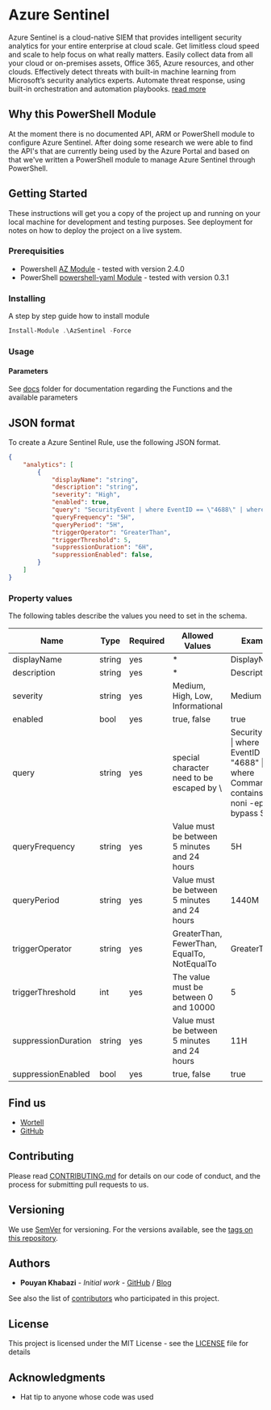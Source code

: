# Azure Sentinel

Azure Sentinel is a cloud-native SIEM that provides intelligent security analytics for your entire enterprise at cloud scale. Get limitless cloud speed and scale to help focus on what really matters. Easily collect data from all your cloud or on-premises assets, Office 365, Azure resources, and other clouds. Effectively detect threats with built-in machine learning from Microsoft’s security analytics experts. Automate threat response, using built-in orchestration and automation playbooks. [read more](https://docs.microsoft.com/en-us/azure/sentinel/overview)

## Why this PowerShell Module

At the moment there is no documented API, ARM or PowerShell module to configure Azure Sentinel. After doing some research we were able to find the API's that are currently being used by the Azure Portal and based on that we've written a PowerShell module to manage Azure Sentinel through PowerShell.

## Getting Started

These instructions will get you a copy of the project up and running on your local machine for development and testing purposes. See deployment for notes on how to deploy the project on a live system.

### Prerequisities

* Powershell [AZ Module](https://www.powershellgallery.com/packages/Az) - tested with version 2.4.0
* PowerShell [powershell-yaml Module](https://www.powershellgallery.com/packages/powershell-yaml/0.3.1) - tested with version 0.3.1

### Installing

A step by step guide how to install module

```PowerShell
Install-Module .\AzSentinel -Force
```

### Usage

#### Parameters

See [docs](https://github.com/wortell/AzSentinel/tree/master/docs) folder for documentation regarding the Functions and the available parameters

## JSON format

To create a Azure Sentinel Rule, use the following JSON format.

```JSON
{
    "analytics": [
        {
            "displayName": "string",
            "description": "string",
            "severity": "High",
            "enabled": true,
            "query": "SecurityEvent | where EventID == \"4688\" | where CommandLine contains \"-noni -ep bypass $\"",
            "queryFrequency": "5H",
            "queryPeriod": "5H",
            "triggerOperator": "GreaterThan",
            "triggerThreshold": 5,
            "suppressionDuration": "6H",
            "suppressionEnabled": false,
        }
    ]
}
```

### Property values

The following tables describe the values you need to set in the schema.

| Name                | Type   | Required | Allowed Values                               | Example                                                                                           |
| ------------------- | ------ | -------- | -------------------------------------------- | ------------------------------------------------------------------------------------------------- |
| displayName         | string | yes      | *                                            | DisplayName                                                                                       |
| description         | string | yes      | *                                            | Description                                                                                       |
| severity            | string | yes      | Medium, High, Low, Informational             | Medium                                                                                            |
| enabled             | bool   | yes      | true, false                                  | true                                                                                              |
| query               | string | yes      | special character need to be escaped by \    | SecurityEvent \| where EventID == \"4688\" \| where CommandLine contains \\"-noni -ep bypass $\\" |
| queryFrequency      | string | yes      | Value must be between 5 minutes and 24 hours | 5H                                                                                                |
| queryPeriod         | string | yes      | Value must be between 5 minutes and 24 hours | 1440M                                                                                             |
| triggerOperator     | string | yes      | GreaterThan, FewerThan, EqualTo, NotEqualTo  | GreaterThan                                                                                       |
| triggerThreshold    | int    | yes      | The value must be between 0 and 10000        | 5                                                                                                 |
| suppressionDuration | string | yes      | Value must be between 5 minutes and 24 hours | 11H                                                                                               |
| suppressionEnabled  | bool   | yes      | true, false                                  | true                                                                                              |

## Find us

* [Wortell](https://security.wortell.nl/)
* [GitHub](https://github.com/wortell/AZSentinel)

## Contributing

Please read [CONTRIBUTING.md](CONTRIBUTING.md) for details on our code of conduct, and the process for submitting pull requests to us.

## Versioning

We use [SemVer](http://semver.org/) for versioning. For the versions available, see the [tags on this repository](https://github.com/wortell/AzSentinel/tags).

## Authors

* **Pouyan Khabazi** - *Initial work* - [GitHub](https://github.com/pkhabazi) / [Blog](https://pkm-technology.com)

See also the list of [contributors](https://github.com/wortell/AzSentinel/contributors) who participated in this project.

## License

This project is licensed under the MIT License - see the [LICENSE](LICENSE) file for details

## Acknowledgments

* Hat tip to anyone whose code was used
